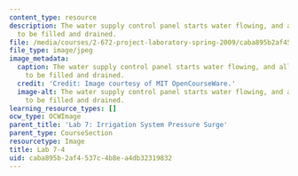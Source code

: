 ```yaml
---
content_type: resource
description: The water supply control panel starts water flowing, and allows the system
  to be filled and drained.
file: /media/courses/2-672-project-laboratory-spring-2009/caba895b2af4537c4b8ea4db32319832_lab7-4.jpg
file_type: image/jpeg
image_metadata:
  caption: The water supply control panel starts water flowing, and allows the system
    to be filled and drained.
  credit: 'Credit: Image courtesy of MIT OpenCourseWare.'
  image-alt: The water supply control panel starts water flowing, and allows the system
    to be filled and drained.
learning_resource_types: []
ocw_type: OCWImage
parent_title: 'Lab 7: Irrigation System Pressure Surge'
parent_type: CourseSection
resourcetype: Image
title: Lab 7-4
uid: caba895b-2af4-537c-4b8e-a4db32319832
---
```


